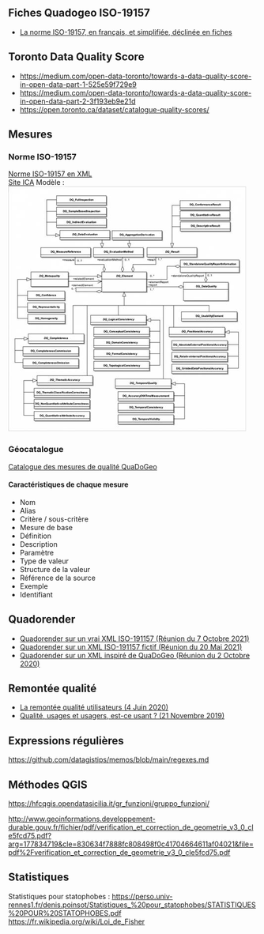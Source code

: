 ## Fiches Quadogeo ISO-19157
- [La norme ISO-19157, en français, et simplifiée, déclinée en fiches](https://www.cerema.fr/fr/actualites/serie-fiches-cerema-qualifier-donnees-geographiques)

## Toronto Data Quality Score
- https://medium.com/open-data-toronto/towards-a-data-quality-score-in-open-data-part-1-525e59f729e9
- https://medium.com/open-data-toronto/towards-a-data-quality-score-in-open-data-part-2-3f193eb9e21d
- https://open.toronto.ca/dataset/catalogue-quality-scores/

## Mesures
### Norme ISO-19157
[Norme ISO-19157 en XML](https://github.com/ISO-TC211/XML/tree/master/standards.iso.org.annotated/iso/19157)  
[Site ICA](https://wiki.icaci.org/index.php?title=ISO_19157:2013_Geographic_information_-_Data_quality)
Modèle :
![](files/modele.jpg)

### Géocatalogue
[Catalogue des mesures de qualité QuaDoGeo
](https://data.geocatalogue.fr/ncl/_mesuresQuaDoGeo)

#### Caractéristiques de chaque mesure

- Nom
- Alias
- Critère / sous-critère
- Mesure de base
- Définition
- Description
- Paramètre
- Type de valeur
- Structure de la valeur
- Référence de la source
- Exemple
- Identifiant

## Quadorender
- [Quadorender sur un vrai XML ISO-191157 (Réunion du 7 Octobre 2021)](https://docs.google.com/presentation/d/1JLyhtKRqUqeOSJiULc1fYeCldKf3pZDN1cHfCfp-S5M/edit?usp=sharing)  
- [Quadorender sur un XML ISO-191157 fictif (Réunion du 20 Mai 2021)](https://docs.google.com/presentation/d/18nhTcNG3yMRsH8U5en4q56BwytKDEycApAB1HOnNDjc/edit?usp=sharing)  
- [Quadorender sur un XML inspiré de QuaDoGeo (Réunion du 2 Octobre 2020)](https://docs.google.com/presentation/d/1TCYm14_mcmfzSNTyCeLvuT42KIrhgTr3vMO6HzNbLOg/edit?usp=sharing)

## Remontée qualité
- [La remontée qualité utilisateurs (4 Juin 2020)](https://docs.google.com/presentation/d/1QCJtAPdPrcjRj9KQZuyjjTQt4q-ZrH4tGYIh3JNODAc/edit?usp=sharing)
- [Qualité, usages et usagers, est-ce usant ? (21 Novembre 2019)](https://drive.google.com/file/d/1Lx3LKOPJJZOkxrm-kApcTmUiupYhQ5kD/view)

## Expressions régulières
https://github.com/datagistips/memos/blob/main/regexes.md

## Méthodes QGIS
https://hfcqgis.opendatasicilia.it/gr_funzioni/gruppo_funzioni/  

http://www.geoinformations.developpement-durable.gouv.fr/fichier/pdf/verification_et_correction_de_geometrie_v3_0_cle5fcd75.pdf?arg=177834719&cle=830634f7888fc808498f0c41704664611af04021&file=pdf%2Fverification_et_correction_de_geometrie_v3_0_cle5fcd75.pdf

## Statistiques
Statistiques pour statophobes : https://perso.univ-rennes1.fr/denis.poinsot/Statistiques_%20pour_statophobes/STATISTIQUES%20POUR%20STATOPHOBES.pdf  
https://fr.wikipedia.org/wiki/Loi_de_Fisher
